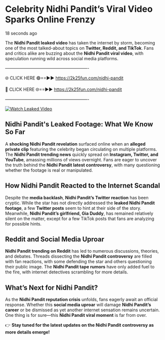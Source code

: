 # Celebrity Nidhi Pandit’s Viral Video Sparks Online Frenzy

18 seconds ago

The **Nidhi Pandit leaked video** has taken the internet by storm, becoming one of the most talked-about topics on **Twitter, Reddit, and TikTok**. Fans and critics alike are buzzing about the **Nidhi Pandit viral video**, with speculation running wild across social media platforms.

———————————————————-

🌐 CLICK HERE 🟢==►► https://2k25fun.com/nidhi-pandit

🔴 CLICK HERE 🌐==►► https://2k25fun.com/nidhi-pandit

———————————————————-

[![Watch Leaked Video](https://miro.medium.com/v2/resize:fit:828/format:webp/1*cilzJN44JGOrTw9NJCrNHA.gif "Watch Leaked Video")](https://2k25fun.com/nidhi-pandit)

## **Nidhi Pandit's Leaked Footage: What We Know So Far**  
A **shocking Nidhi Pandit revelation** surfaced online when an **alleged private clip** featuring the celebrity began circulating on multiple platforms. The **Nidhi Pandit trending news** quickly spread on **Instagram, Twitter, and YouTube**, amassing millions of views overnight. Fans are eager to uncover the truth behind the **Nidhi Pandit latest controversy**, with many questioning whether the footage is real or manipulated.  

## **How Nidhi Pandit Reacted to the Internet Scandal**  
Despite the **media backlash**, **Nidhi Pandit’s Twitter reaction** has been cryptic. While the star has not directly addressed the **leaked Nidhi Pandit footage**, a few **Twitter posts** seem to hint at their side of the story. Meanwhile, **Nidhi Pandit’s girlfriend, Gia Duddy**, has remained relatively silent on the matter, except for a few TikTok posts that fans are analyzing for possible hints.  

## **Reddit and Social Media Uproar**  
**Nidhi Pandit trending on Reddit** has led to numerous discussions, theories, and debates. Threads dissecting the **Nidhi Pandit controversy** are filled with fan reactions, with some defending the star and others questioning their public image. The **Nidhi Pandit tape rumors** have only added fuel to the fire, with internet detectives scrambling for more details.  

## **What’s Next for Nidhi Pandit?**  
As the **Nidhi Pandit reputation crisis** unfolds, fans eagerly await an official response. Whether this **social media uproar** will damage **Nidhi Pandit’s career** or be dismissed as yet another internet sensation remains uncertain. One thing is for sure—this **Nidhi Pandit viral moment** is far from over.  

👉 **Stay tuned for the latest updates on the Nidhi Pandit controversy as more details emerge!**  